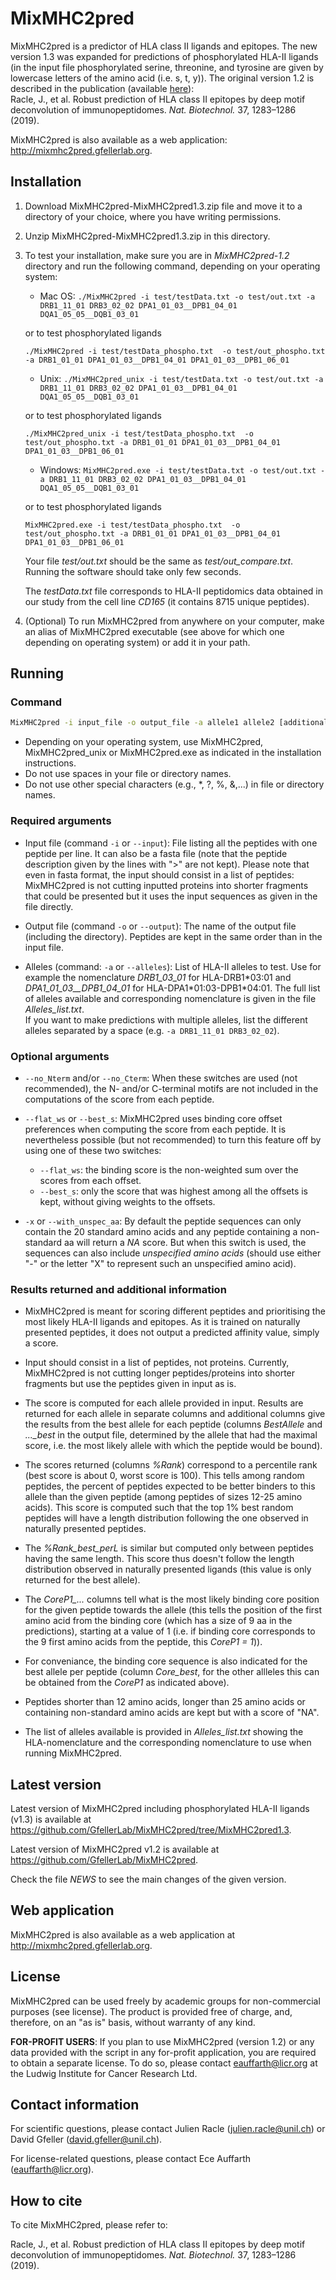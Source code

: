 # MixMHC2pred

MixMHC2pred is a predictor of HLA class II ligands and epitopes. The new version 1.3 was expanded 
for predictions of phosphorylated HLA-II ligands (in the input file phosphorylated serine, threonine, and tyrosine 
are given by lowercase letters of the amino acid (i.e. s, t, y)). The original version 1.2 is described in the publication (available
[here](https://www.nature.com/articles/s41587-019-0289-6)):  
Racle, J., et al. Robust prediction of HLA class II epitopes by deep motif
deconvolution of immunopeptidomes. *Nat. Biotechnol.* 37, 1283–1286 (2019).

MixMHC2pred is also available as a web application:
<http://mixmhc2pred.gfellerlab.org>.

## Installation

1) Download MixMHC2pred-MixMHC2pred1.3.zip file and move it to a directory
of your choice, where you have writing permissions.

2) Unzip MixMHC2pred-MixMHC2pred1.3.zip in this directory.

3) To test your installation, make sure you are in *MixMHC2pred-1.2* directory
   and run the following command, depending on your operating system:

   * Mac OS:   `./MixMHC2pred -i test/testData.txt -o test/out.txt -a DRB1_11_01 DRB3_02_02 DPA1_01_03__DPB1_04_01 DQA1_05_05__DQB1_03_01`

   or to test phosphorylated ligands

      `./MixMHC2pred -i test/testData_phospho.txt  -o test/out_phospho.txt -a DRB1_01_01 DPA1_01_03__DPB1_04_01 DPA1_01_03__DPB1_06_01`

   * Unix:   `./MixMHC2pred_unix -i test/testData.txt -o test/out.txt -a DRB1_11_01 DRB3_02_02 DPA1_01_03__DPB1_04_01 DQA1_05_05__DQB1_03_01`

   or to test phosphorylated ligands
   
      `./MixMHC2pred_unix -i test/testData_phospho.txt  -o test/out_phospho.txt -a DRB1_01_01 DPA1_01_03__DPB1_04_01 DPA1_01_03__DPB1_06_01`

   * Windows:   `MixMHC2pred.exe -i test/testData.txt -o test/out.txt -a DRB1_11_01 DRB3_02_02 DPA1_01_03__DPB1_04_01 DQA1_05_05__DQB1_03_01`
   
   or to test phosphorylated ligands
   
      `MixMHC2pred.exe -i test/testData_phospho.txt  -o test/out_phospho.txt -a DRB1_01_01 DPA1_01_03__DPB1_04_01 DPA1_01_03__DPB1_06_01`

   Your file *test/out.txt* should be the same as *test/out_compare.txt*.
   Running the software should take only few seconds.

   The *testData.txt* file corresponds to HLA-II peptidomics data obtained in
   our study from the cell line *CD165* (it contains 8715 unique peptides).


4) (Optional) To run MixMHC2pred from anywhere on your computer, make an alias of MixMHC2pred executable (see above for which one depending on operating system) or add it in your path.

## Running

### Command

```bash
MixMHC2pred -i input_file -o output_file -a allele1 allele2 [additional options]
```

* Depending on your operating system, use MixMHC2pred, MixMHC2pred_unix or
  MixMHC2pred.exe as indicated in the installation instructions.
* Do not use spaces in your file or directory names.
* Do not use other special characters (e.g., *, ?, %, &,...) in file or directory names.

### Required arguments

* Input file (command `-i` or `--input`):
File listing all the peptides with one peptide per line. It can also be a fasta
file (note that the peptide description given by the lines with ">" are not kept).
Please note that even in fasta format, the input should consist in a list of
peptides: MixMHC2pred is not cutting inputted proteins into shorter fragments
that could be presented but it uses the input sequences as given in the file
directly.

* Output file (command `-o` or `--output`):
The name of the output file (including the directory). Peptides are kept in the
same order than in the input file.

* Alleles (command: `-a` or `--alleles`):
List of HLA-II alleles to test. Use for example the nomenclature *DRB1_03_01* for
HLA-DRB1\*03:01 and *DPA1_01_03__DPB1_04_01* for HLA-DPA1\*01:03-DPB1\*04:01. The
full list of alleles available and corresponding nomenclature is given in the
file *Alleles_list.txt*.  
If you want to make predictions with multiple alleles, list the different
alleles separated by a space (e.g. `-a DRB1_11_01 DRB3_02_02`).

### Optional arguments

* `--no_Nterm` and/or `--no_Cterm`:
When these switches are used (not recommended), the N- and/or C-terminal motifs
are not included in the computations of the score from each peptide.

* `--flat_ws` or `--best_s`:
MixMHC2pred uses binding core offset preferences when computing the score from
each peptide. It is nevertheless possible (but not recommended) to turn this
feature off by using one of these two switches:
  * `--flat_ws`: the binding score is the non-weighted sum over the scores from
    each offset.
  * `--best_s`: only the score that was highest among all the offsets is kept,
    without giving weights to the offsets.

* `-x` or `--with_unspec_aa`:
By default the peptide sequences can only contain the 20 standard amino acids
and any peptide containing a non-standard aa will return a *NA* score. But
when this switch is used, the sequences can also include *unspecified amino
acids* (should use either "-" or the letter "X" to represent such an unspecified
amino acid).

### Results returned and additional information

* MixMHC2pred is meant for scoring different peptides and prioritising
  the most likely HLA-II ligands and epitopes. As it is trained on naturally
  presented peptides, it does not output a predicted affinity value, simply a
  score.

* Input should consist in a list of peptides, not proteins. Currently,
  MixMHC2pred is not cutting longer peptides/proteins into shorter fragments
  but use the peptides given in input as is.

* The score is computed for each allele provided in input. Results are returned
  for each allele in separate columns and additional columns give the results
  from the best allele for each peptide (columns *BestAllele* and *..._best* in
  the output file, determined by the allele that had the maximal score,
  i.e. the most likely allele with which the peptide would be bound).

* The scores returned (columns *%Rank*) correspond to a percentile rank (best
  score is about 0, worst score is 100). This tells among random peptides, the
  percent of peptides expected to be better binders to this allele than the given
  peptide (among peptides of sizes 12-25 amino acids). This score is computed
  such that the top 1% best random peptides will have a length distribution
  following the one observed in naturally presented peptides.

* The *%Rank_best_perL* is similar but computed only between peptides having the
  same length. This score thus doesn't follow the length distribution observed
  in naturally presented ligands (this value is only returned for the best
  allele).

* The *CoreP1_...* columns tell what is the most likely binding core position
  for the given peptide towards the allele (this tells the position of the
  first amino acid from the binding core (which has a size of 9 aa in the
  predictions), starting at a value of 1 (i.e. if binding core corresponds to
  the 9 first amino acids from the peptide, this *CoreP1 = 1*)).

* For conveniance, the binding core sequence is also indicated for the best
  allele per peptide (column *Core_best*, for the other allleles this can be
  obtained from the *CoreP1* as indicated above).

* Peptides shorter than 12 amino acids, longer than 25 amino acids or containing non-standard amino acids are kept but with a score of "NA".
  
* The list of alleles available is provided in *Alleles_list.txt* showing the
  HLA-nomenclature and the corresponding nomenclature to use when running
  MixMHC2pred.

## Latest version

Latest version of MixMHC2pred including phosphorylated HLA-II ligands (v1.3) is available at <https://github.com/GfellerLab/MixMHC2pred/tree/MixMHC2pred1.3>.

Latest version of MixMHC2pred v1.2 is available at <https://github.com/GfellerLab/MixMHC2pred>.

Check the file *NEWS* to see the main changes of the given
version.

## Web application

MixMHC2pred is also available as a web application at
<http://mixmhc2pred.gfellerlab.org>.

## License

MixMHC2pred can be used freely by academic groups for non-commercial purposes
(see license). The product is provided free of charge, and, therefore, on an
"as is" basis, without warranty of any kind.

**FOR-PROFIT USERS**: If you plan to use MixMHC2pred (version 1.2) or any data
provided with the script in any for-profit application, you are required to
obtain a separate license. To do so, please contact <eauffarth@licr.org> at the
Ludwig Institute for Cancer Research Ltd.

## Contact information

For scientific questions, please contact Julien Racle (<julien.racle@unil.ch>) or David Gfeller (<david.gfeller@unil.ch>).

For license-related questions, please contact Ece Auffarth
(<eauffarth@licr.org>).

## How to cite

To cite MixMHC2pred, please refer to:

Racle, J., et al. Robust prediction of HLA class II epitopes by deep motif
deconvolution of immunopeptidomes. *Nat. Biotechnol.* 37, 1283–1286 (2019).
